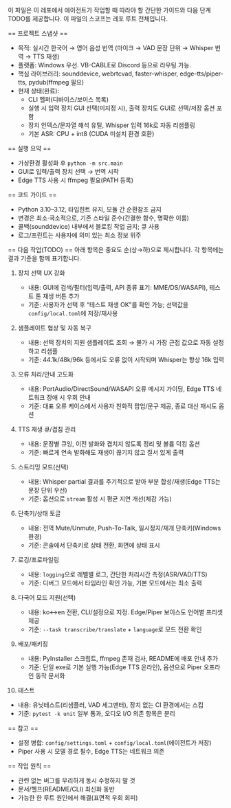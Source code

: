 이 파일은 이 레포에서 에이전트가 작업할 때 따라야 할 간단한 가이드와 다음 단계 TODO를 제공합니다. 이 파일의 스코프는 레포 루트 전체입니다.

== 프로젝트 스냅샷 ==
- 목적: 실시간 한국어 → 영어 음성 번역 (마이크 → VAD 문장 단위 → Whisper 번역 → TTS 재생)
- 플랫폼: Windows 우선. VB-CABLE로 Discord 등으로 라우팅 가능.
- 핵심 라이브러리: sounddevice, webrtcvad, faster-whisper, edge-tts/piper-tts, pydub(ffmpeg 필요)
- 현재 상태(완료):
  - CLI 헬퍼(디바이스/보이스 목록)
  - 실행 시 입력 장치 GUI 선택(미지정 시), 출력 장치도 GUI로 선택/저장 옵션 포함
  - 장치 인덱스/문자열 해석 유틸, Whisper 입력 16k로 자동 리샘플링
  - 기본 ASR: CPU + int8 (CUDA 미설치 환경 호환)

== 실행 요약 ==
- 가상환경 활성화 후 `python -m src.main`
- GUI로 입력/출력 장치 선택 → 번역 시작
- Edge TTS 사용 시 ffmpeg 필요(PATH 등록)

== 코드 가이드 ==
- Python 3.10–3.12, 타입힌트 유지, 모듈 간 순환참조 금지
- 변경은 최소·국소적으로, 기존 스타일 준수(간결한 함수, 명확한 이름)
- 콜백(sounddevice) 내부에서 블로킹 작업 금지; 큐 사용
- 로그/프린트는 사용자에 의미 있는 최소 정보 위주

== 다음 작업(TODO) ==
아래 항목은 중요도 순(상→하)으로 제시합니다. 각 항목에는 결과 기준을 함께 표기합니다.

1) 장치 선택 UX 강화
   - 내용: GUI에 검색/필터(입력/출력, API 종류 표기: MME/DS/WASAPI), 테스트 톤 재생 버튼 추가
   - 기준: 사용자가 선택 후 “테스트 재생 OK”를 확인 가능; 선택값을 `config/local.toml`에 저장/재사용

2) 샘플레이트 협상 및 자동 복구
   - 내용: 선택 장치의 지원 샘플레이트 조회 → 불가 시 가장 근접 값으로 자동 설정하고 리샘플
   - 기준: 44.1k/48k/96k 등에서도 오류 없이 시작되며 Whisper는 항상 16k 입력

3) 오류 처리/안내 고도화
   - 내용: PortAudio/DirectSound/WASAPI 오류 메시지 가이딩, Edge TTS 네트워크 장애 시 우회 안내
   - 기준: 대표 오류 케이스에서 사용자 친화적 팝업/문구 제공, 종료 대신 재시도 옵션

4) TTS 재생 큐/겹침 관리
   - 내용: 문장별 큐잉, 이전 발화와 겹치지 않도록 정리 및 볼륨 덕킹 옵션
   - 기준: 빠르게 연속 발화해도 재생이 끊기지 않고 질서 있게 출력

5) 스트리밍 모드(선택)
   - 내용: Whisper partial 결과를 주기적으로 받아 부분 합성/재생(Edge TTS는 문장 단위 우선)
   - 기준: 옵션으로 `stream` 활성 시 평균 지연 개선(체감 가능)

6) 단축키/상태 토글
   - 내용: 전역 Mute/Unmute, Push-To-Talk, 일시정지/재개 단축키(Windows 환경)
   - 기준: 콘솔에서 단축키로 상태 전환, 화면에 상태 표시

7) 로깅/프로파일링
   - 내용: `logging`으로 레벨별 로그, 간단한 처리시간 측정(ASR/VAD/TTS)
   - 기준: 디버그 모드에서 타임라인 확인 가능, 기본 모드에서는 최소 출력

8) 다국어 모드 지원(선택)
   - 내용: ko↔en 전환, CLI/설정으로 지정. Edge/Piper 보이스도 언어별 프리셋 제공
   - 기준: `--task transcribe/translate` + `language`로 모드 전환 확인

9) 배포/패키징
   - 내용: PyInstaller 스크립트, ffmpeg 존재 검사, README에 배포 안내 추가
   - 기준: 단일 exe로 기본 실행 가능(Edge TTS 온라인), 옵션으로 Piper 오프라인 동작 문서화

10) 테스트
   - 내용: 유닛테스트(리샘플러, VAD 세그멘터), 장치 없는 CI 환경에서는 스킵
   - 기준: `pytest -k unit` 일부 통과, 오디오 I/O 의존 항목은 분리

== 참고 ==
- 설정 병합: `config/settings.toml` + `config/local.toml`(에이전트가 저장)
- Piper 사용 시 모델 경로 필수, Edge TTS는 네트워크 의존

== 작업 원칙 ==
- 관련 없는 버그를 무리하게 동시 수정하지 말 것
- 문서/헬프(README/CLI) 최신화 동반
- 가능한 한 루트 원인에서 해결(표면적 우회 회피)

